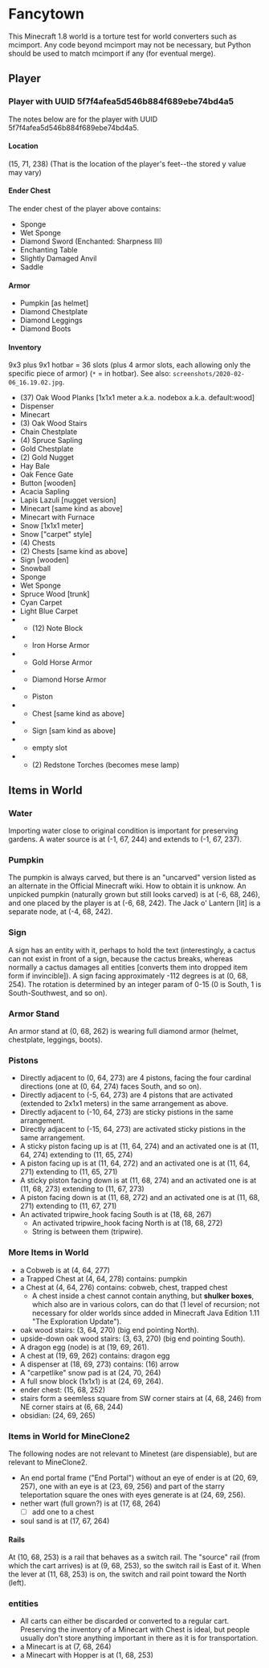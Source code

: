 # Fancytown
This Minecraft 1.8 world is a torture test for world converters such as mcimport. Any code beyond mcimport may not be necessary, but Python should be used to match mcimport if any (for eventual merge).

## Player

### Player with UUID 5f7f4afea5d546b884f689ebe74bd4a5
The notes below are for the player with UUID 5f7f4afea5d546b884f689ebe74bd4a5.

#### Location
(15, 71, 238) (That is the location of the player's feet--the stored y value may vary)

#### Ender Chest
The ender chest of the player above contains:
- Sponge
- Wet Sponge
- Diamond Sword (Enchanted: Sharpness III)
- Enchanting Table
- Slightly Damaged Anvil
- Saddle

#### Armor
- Pumpkin [as helmet]
- Diamond Chestplate
- Diamond Leggings
- Diamond Boots

#### Inventory
9x3 plus 9x1 hotbar = 36 slots (plus 4 armor slots, each allowing only
the specific piece of armor) (`*` = in hotbar). See also:
`screenshots/2020-02-06_16.19.02.jpg`.
- (37) Oak Wood Planks [1x1x1 meter a.k.a. nodebox a.k.a. default:wood]
- Dispenser
- Minecart
- (3) Oak Wood Stairs
- Chain Chestplate
- (4) Spruce Sapling
- Gold Chestplate
- (2) Gold Nugget
- Hay Bale
- Oak Fence Gate
- Button [wooden]
- Acacia Sapling
- Lapis Lazuli [nugget version]
- Minecart [same kind as above]
- Minecart with Furnace
- Snow [1x1x1 meter]
- Snow ["carpet" style]
- (4) Chests
- (2) Chests [same kind as above]
- Sign [wooden]
- Snowball
- Sponge
- Wet Sponge
- Spruce Wood [trunk]
- Cyan Carpet
- Light Blue Carpet
- * (12) Note Block
- * Iron Horse Armor
- * Gold Horse Armor
- * Diamond Horse Armor
- * Piston
- * Chest [same kind as above]
- * Sign [sam kind as above]
- * empty slot
- * (2) Redstone Torches (becomes mese lamp)

## Items in World

### Water
Importing water close to original condition is important for preserving gardens.
A water source is at (-1, 67, 244) and extends to (-1, 67, 237).

### Pumpkin
The pumpkin is always carved, but there is an "uncarved" version
listed as an alternate in the Official Minecraft wiki. How to obtain it
is unknow. An unpicked pumpkin (naturally grown but still looks carved)
is at (-6, 68, 246), and one placed by the player is at (-6, 68, 242).
The Jack o' Lantern [lit] is a separate node, at (-4, 68, 242).

### Sign
A sign has an entity with it, perhaps to hold the text (interestingly, 
a cactus can not exist in front of a sign, because the cactus breaks, 
whereas normally a cactus damages all entities [converts  them into 
dropped item form if invincible]). A sign facing approximately -112 
degrees is at (0, 68, 254). The rotation is determined by an integer 
param of 0-15 (0 is South, 1 is South-Southwest, and so on).

### Armor Stand
An armor stand at (0, 68, 262) is wearing full diamond armor (helmet, chestplate, leggings, boots).

### Pistons
- Directly adjacent to (0, 64, 273) are 4 pistons, facing the four cardinal directions (one at (0, 64, 274) faces South, and so on).
- Directly adjacent to (-5, 64, 273) are 4 pistons that are activated (extended to 2x1x1 meters) in the same arrangement as above.
- Directly adjacent to (-10, 64, 273) are sticky pistions in the same arrangement.
- Directly adjacent to (-15, 64, 273) are activated sticky pistions in the same arrangement.
- A sticky piston facing up is at (11, 64, 274) and an activated one is at (11, 64, 274) extending to (11, 65, 274) 
- A piston facing up is at (11, 64, 272) and an activated one is at (11, 64, 271) extending to (11, 65, 271) 
- A sticky piston facing down is at (11, 68, 274) and an activated one is at (11, 68, 273) extending to (11, 67, 273) 
- A piston facing down is at (11, 68, 272) and an activated one is at (11, 68, 271) extending to (11, 67, 271) 
- An activated tripwire_hook facing South is at (18, 68, 267)
  - An activated tripwire_hook facing North is at (18, 68, 272)
  - String is between them (tripwire).

### More Items in World
- a Cobweb is at (4, 64, 277)
- a Trapped Chest at (4, 64, 278) contains: pumpkin
- a Chest at (4, 64, 276) contains: cobweb, chest, trapped chest
  - A chest inside a chest cannot contain anything, but **shulker 
    boxes**, which also are in various colors, can do that (1 level of 
    recursion; not necessary for older worlds since added in Minecraft 
    Java Edition 1.11 "The Exploration Update").
- oak wood stairs: (3, 64, 270) (big end pointing North).
- upside-down oak wood stairs: (3, 63, 270) (big end pointing South).
- A dragon egg (node) is at (19, 69, 261).
- A chest at (19, 69, 262) contains: dragon egg
- A dispenser at (18, 69, 273) contains: (16) arrow
- A "carpetlike" snow pad is at (24, 70, 264)
- A full snow block (1x1x1) is at (24, 69, 264).
- ender chest: (15, 68, 252)
- stairs form a seemless square from SW corner stairs at (4, 68, 246) from NE corner stairs at (6, 68, 244)
- obsidian: (24, 69, 265)

### Items in World for MineClone2
The following nodes are not relevant to Minetest (are dispensiable), 
but are relevant to MineClone2.
- An end portal frame ("End Portal") without an eye of ender is at
  (20, 69, 257), one with an eye is at (23, 69, 256) and part of the starry teleportation square the ones with eyes generate is at (24, 69, 256).
- nether wart (full grown?) is at (17, 68, 264)
  - [ ] add one to a chest
- soul sand is at (17, 67, 264)

#### Rails
At (10, 68, 253) is a rail that behaves as a switch rail. The "source"
rail (from which the cart arrives) is at (9, 68, 253), so the switch
rail is East of it. When the lever at (11, 68, 253) is on, the switch and rail point
toward the North (left).

### entities
- All carts can either be discarded or converted to a regular cart. Preserving the inventory of a Minecart with Chest is ideal, but people usually don't store anything important in there as it is for transportation.
- a Minecart is at (7, 68, 264)
- a Minecart with Hopper is at (1, 68, 253)

